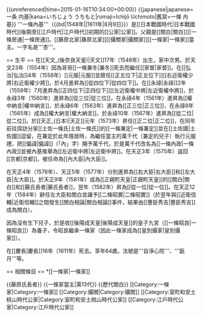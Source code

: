 {{unreferenced|time=2015-01-16T10:34:00+00:00}}
{{japanese|japanese=一条 内基|kana=いちじょう うちもと|romaji=Ichijō Uchimoto|舊寫=一條 內基}}
'''一條內基'''（{{bd|1548年||1611年|8月9日}}）是[[日本戰國時代|日本戰國時代]]後期至[[江戶時代|江戶時代]]初期的[[公家|公家]]。父親是[[關白|關白]][[一條房通|一條房通]]。[[藤原北家|藤原北家]][[攝關家|攝關家]][[一條家|一條家]]當主。一字名是'''杏'''。

== 生平 ==
在[[天文_(後奈良天皇)|天文]]17年（1548年）出生，家中次男。於天文23年（1554年）因為哥哥[[一條兼冬|兼冬]]死去而繼任[[家督|家督]]。在[[弘治|弘治]]4年（1558年）[[元服|元服]]並敘任[[正五位下|正五位下]][[右近衛權少將|右近衛權少將]]，於4月進昇為[[從四位下|從四位下]]。在[[永祿|永祿]]2年（1559年）7月進昇為[[正四位下|正四位下]][[左近衛權中將|左近衛權中將]]，於永祿3年（1560年）進昇為[[從三位|從三位]]，在永祿4年（1561年）進昇為[[權中納言|權中納言]]，於永祿6年（1563年）進昇為[[正三位|正三位]]，在永祿8年（1565年）成為[[權大納言|權大納言]]，於永祿10年（1567年）進昇為[[從二位|從二位]]。於[[天正_(日本)|天正]]元年（1573年）昇任[[正二位|正二位]]，在同年前往探訪分家[[土佐一條氏|土佐一條氏]]的[[一條兼定|一條兼定]]並在[[土佐國|土佐國]]逗留，在兼定於此年隱居時，為繼任當主的萬千代（兼定的兒子）執行元服禮，把[[偏諱|偏諱]]（「內」字）賜予萬千代，於是萬千代改名為[[一條內政|一條內政]]並被內基推舉為[[左近衛中將|左近衛中將]]。在天正3年（1575年）返回[[京都|京都]]，被任命為[[內大臣|內大臣]]。

在天正4年（1576年）、天正5年（1577年）分別進昇為[[右大臣|右大臣]]和[[左大臣|左大臣]]。於天正9年（1581年）成為[[正親町天皇|正親町天皇]]的[[關白|關白]]和[[藤氏長者|藤氏長者]]，翌年（1582年）昇為[[從一位|從一位]]。在天正12年（1584年）辭任左大臣和關白並讓予[[二條昭實|二條昭實]]（於翌年與[[近衛信輔|近衛信輔]]之間發生[[關白相論|關白相論]]事件，結果由[[豐臣秀吉|豐臣秀吉]]成為關白）。

因為沒有生下兒子，於是收[[後陽成天皇|後陽成天皇]]的皇子九宮（[[一條昭良|一條昭良]]）為養子，令昭良繼承一條家（因此一條家成為[[皇別攝家|皇別攝家]]）。

在[[慶長|慶長]]16年（1611年）死去。享年64歲。法號是'''自淨心院'''、'''翫月'''等。

== 相關條目 ==
*[[一條家|一條家]]

{{藤原氏長者}}
{{一條家當主|第13代}}
{{歷代關白}}
[[Category:一條家|Category:一條家]]
[[Category:攝關|Category:攝關]]
[[Category:室町和安土桃山時代公家|Category:室町和安土桃山時代公家]]
[[Category:江戶時代公家|Category:江戶時代公家]]